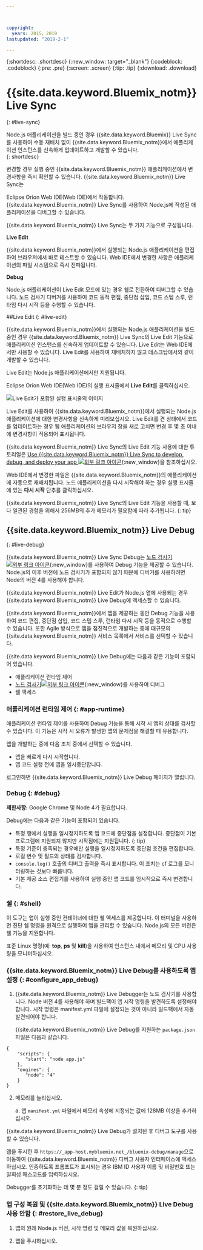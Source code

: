 ```yaml
---



copyright:
  years: 2015，2019
lastupdated: "2019-2-1"

---
```


{:shortdesc: .shortdesc}
{:new_window: target="_blank"}
{:codeblock: .codeblock}
{:pre: .pre}
{:screen: .screen}
{:tip: .tip}
{:download: .download}

# {{site.data.keyword.Bluemix_notm}} Live Sync
{: #live-sync}


Node.js 애플리케이션을 빌드 중인 경우 {{site.data.keyword.Bluemix}} Live Sync를 사용하여 수동 재배치 없이 {{site.data.keyword.Bluemix_notm}}에서 애플리케이션 인스턴스를 신속하게 업데이트하고 개발할 수 있습니다.   
{: shortdesc}

변경할 경우 실행 중인 {{site.data.keyword.Bluemix_notm}} 애플리케이션에서 변경사항을 즉시 확인할 수 있습니다. {{site.data.keyword.Bluemix_notm}} Live Sync는 
<!--from both the command line and -->
Eclipse Orion Web IDE(Web IDE)에서 작동합니다. {{site.data.keyword.Bluemix_notm}} Live Sync를 사용하여 Node.js에 작성된 애플리케이션을 디버그할 수 있습니다.  

{{site.data.keyword.Bluemix_notm}} Live Sync는 두 가지 기능으로 구성됩니다.
<!--three -->

<!--
**Desktop Sync**  

You can synchronize any desktop directory tree with a cloud-based project workspace similar to the way Dropbox works. The Web IDE directly edits the same cloud-based workspace, so both stay in sync. Desktop Sync works for any kind of application. To use Desktop Sync, you need to download and install the BL command line interface.  
-->

**Live Edit**

{{site.data.keyword.Bluemix_notm}}에서 실행되는 Node.js 애플리케이션을 편집하여 브라우저에서 바로 테스트할 수 있습니다. Web IDE에서 변경한 사항은 애플리케이션의 파일 시스템으로 즉시 전파됩니다.  

**Debug**  

Node.js 애플리케이션이 Live Edit 모드에 있는 경우 쉘로 전환하여 디버그할 수 있습니다. 노드 검사기 디버거를 사용하여 코드 동적 편집, 중단점 삽입, 코드 스텝 스루, 런타임 다시 시작 등을 수행할 수 있습니다.  


##Live Edit
{: #live-edit}

{{site.data.keyword.Bluemix_notm}}에서 실행되는 Node.js 애플리케이션을 빌드 중인 경우 {{site.data.keyword.Bluemix_notm}} Live Sync의 Live Edit 기능으로 애플리케이션 인스턴스를 신속하게 업데이트할 수 있습니다. Live Edit는 Web IDE에서만 사용할 수 있습니다. Live Edit를 사용하여 재배치하지 않고 데스크탑에서와 같이 개발할 수 있습니다.

Live Edit는 Node.js 애플리케이션에서만 지원됩니다.

Eclipse Orion Web IDE(Web IDE)의 실행 표시줄에서 **Live Edit**를 클릭하십시오.

![Live Edit가 포함된 실행 표시줄의 이미지](images/bluemix-live-sync-light.png)

Live Edit를 사용하여 {{site.data.keyword.Bluemix_notm}}에서 실행되는 Node.js 애플리케이션에 대한 변경사항을 신속하게 미리보십시오. Live Edit를 켠 상태에서 코드를 업데이트하는 경우 웹 애플리케이션의 브라우저 창을 새로 고치면 변경 후 몇 초 이내에 변경사항이 적용되어 표시됩니다.

{{site.data.keyword.Bluemix_notm}} Live Sync의 Live Edit 기능 사용에 대한 튜토리얼은 [Use {{site.data.keyword.Bluemix_notm}} Live Sync to develop, debug, and deploy your app ![외부 링크 아이콘](../../icons/launch-glyph.svg "외부 링크 아이콘")](https://www.ibm.com/cloud/garage/tutorials/use-live-sync-to-develop-debug-and-deploy-your-app){:new_window}을 참조하십시오.

Web IDE에서 변경한 파일은 {{site.data.keyword.Bluemix_notm}}의 애플리케이션에 자동으로 재배치됩니다. 노드 애플리케이션을 다시 시작해야 하는 경우 실행 표시줄에 있는 **다시 시작** 단추를 클릭하십시오.

{{site.data.keyword.Bluemix_notm}} Live Sync의 Live Edit 기능을 사용할 때, 보다 일관된 경험을 위해서 256MB의 추가 메모리가 필요함에 따라 추가됩니다.
{: tip}

## {{site.data.keyword.Bluemix_notm}} Live Debug
{: #live-debug}

{{site.data.keyword.Bluemix_notm}} Live Sync Debug는
[노드 검사기![외부 링크 아이콘](../../icons/launch-glyph.svg "외부 링크 아이콘")](https://github.com/node-inspector/node-inspector){:new_window}를 사용하여
Debug 기능을 제공할 수 있습니다. Node.js의 이후 버전에 노드 검사기가 포함되지 않기 때문에 디버거를 사용하려면 Node의 버전 4를 사용해야 합니다.

{{site.data.keyword.Bluemix_notm}} Live Edit가 Node.js 앱에 사용되는 경우 {{site.data.keyword.Bluemix_notm}} Live Debug에 액세스할 수 있습니다.  

{{site.data.keyword.Bluemix_notm}}에서 앱을 제공하는 동안 Debug 기능을 사용하여 코드 편집, 중단점 삽입, 코드 스텝 스루, 런타임 다시 시작 등을 동적으로 수행할 수 있습니다. 또한 Agile 방식으로 앱을 점진적으로 개발하는 중에 대규모의 {{site.data.keyword.Bluemix_notm}} 서비스 목록에서 서비스를 선택할 수 있습니다.

{{site.data.keyword.Bluemix_notm}} Live Debug에는 다음과 같은 기능이 포함되어 있습니다.

* 애플리케이션 런타임 제어
* [노드 검사기![외부 링크 아이콘](../../icons/launch-glyph.svg "외부 링크 아이콘")](https://github.com/node-inspector/node-inspector){:new_window}를 사용하여 디버그
* 쉘 액세스

### 애플리케이션 런타임 제어 {: #app-runtime}

애플리케이션 런타임 제어를 사용하여 Debug 기능을 통해 시작 시 앱의 상태를 검사할 수 있습니다. 이 기능은 시작 시 오류가 발생한 앱의 문제점을 해결할 때 유용합니다.

앱을 개발하는 중에 다음 조치 중에서 선택할 수 있습니다.

* 앱을 빠르게 다시 시작합니다.
* 앱 코드 실행 전에 앱을 일시중단합니다.

로그인하면 {{site.data.keyword.Bluemix_notm}} Live Debug 페이지가 열립니다.

### Debug {: #debug}

**제한사항:** Google Chrome 및 Node 4가 필요합니다.

Debug에는 다음과 같은 기능이 포함되어 있습니다.  
* 특정 행에서 실행을 일시정지하도록 앱 코드에 중단점을 설정합니다.
  중단점이 기본 프로그램에 지원되지 않지만 시작점에는 지원됩니다.
  {: tip}
* 특정 기준이 충족되는 경우에만 실행을 일시정지하도록 중단점 조건을 편집합니다.
* 로컬 변수 및 필드의 상태를 검사합니다.
* `console.log()` 호출의 디버그 출력을 즉시 표시합니다. 이 조치는 cf 로그를 모니터링하는 것보다 빠릅니다.
* 기본 제공 소스 편집기를 사용하여 실행 중인 앱 코드를 임시적으로 즉시 변경합니다.

### 쉘 {: #shell}

이 도구는 앱이 실행 중인 컨테이너에 대한 쉘 액세스를 제공합니다. 이 터미널을 사용하면 진단 쉘 명령을 원격으로 실행하여 앱을 관리할 수 있습니다. Node.js의 모든 버전은 쉘 기능을 지원합니다.

표준 Linux 명령(예: **top**, **ps** 및 **kill**)을 사용하여 인스턴스 내에서 메모리 및 CPU 사용량을 모니터하십시오.

### {{site.data.keyword.Bluemix_notm}} Live Debug를 사용하도록 앱 설정 {: #configure_app_debug}

1. {{site.data.keyword.Bluemix_notm}} Live Debugger는 노드 검사기를 사용합니다. Node 버전 4를 사용해야 하며 빌드팩이 앱 시작 명령을 발견하도록 설정해야 합니다. 시작 명령은 manifest.yml 파일에 설정되는 것이 아니라 빌드팩에서 자동 발견되어야 합니다.

   {{site.data.keyword.Bluemix_notm}} Live Debug를 지원하는 `package.json` 파일은 다음과 같습니다.

  ```
  {
      "scripts": {
         "start": "node app.js"
      },
      "engines": {
         "node": "4"
      }
  }
  ```

2. 메모리를 늘리십시오.  

    a. 앱 `manifest.yml` 파일에서 메모리 속성에 지정되는 값에 128MB 이상을 추가하십시오.

{{site.data.keyword.Bluemix_notm}} Live Debug가 설치된 후 디버그 도구를 사용할 수 있습니다.

앱을 푸시한 후 `https://_app-host.mybluemix.net_/bluemix-debug/manage`으로 이동하여 {{site.data.keyword.Bluemix_notm}} 디버그 사용자 인터페이스에 액세스하십시오. 인증하도록 프롬프트가 표시되는 경우 IBM ID 사용자 이름 및 비밀번호 또는 일회성 패스코드를 입력하십시오.    

Debugger를 초기화하는 데 몇 분 정도 걸릴 수 있습니다.
{: tip}

### 앱 구성 복원 및 {{site.data.keyword.Bluemix_notm}} Live Debug 사용 안함 {: #restore_live_debug}

1. 앱의 원래 Node.js 버전, 시작 명령 및 메모리 값을 복원하십시오.

2. 앱을 푸시하십시오.
